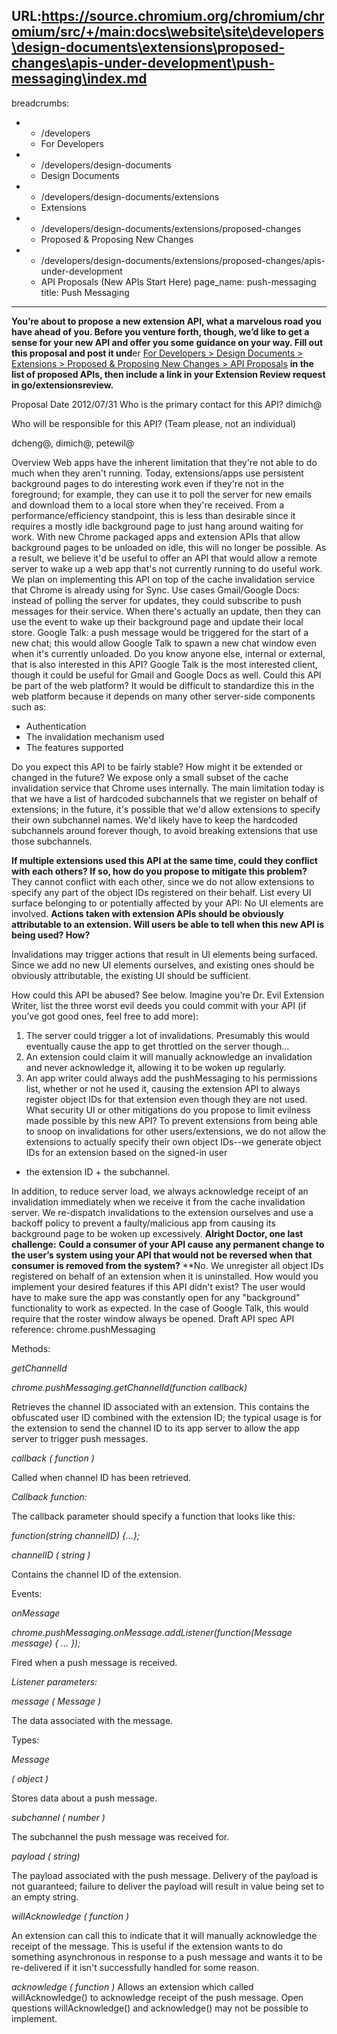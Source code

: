 URL:https://source.chromium.org/chromium/chromium/src/+/main:docs\website\site\developers\design-documents\extensions\proposed-changes\apis-under-development\push-messaging\index.md
---
breadcrumbs:
- - /developers
  - For Developers
- - /developers/design-documents
  - Design Documents
- - /developers/design-documents/extensions
  - Extensions
- - /developers/design-documents/extensions/proposed-changes
  - Proposed & Proposing New Changes
- - /developers/design-documents/extensions/proposed-changes/apis-under-development
  - API Proposals (New APIs Start Here)
page_name: push-messaging
title: Push Messaging
---

**You’re about to propose a new extension API, what a marvelous road you have
ahead of you. Before you venture forth, though, we’d like to get a sense for
your new API and offer you some guidance on your way. Fill out this proposal and
post it und**er [For Developers‎ &gt; ‎Design Documents‎ &gt; ‎Extensions‎ &gt;
‎Proposed & Proposing New Changes‎ &gt; ‎API
Proposals](/developers/design-documents/extensions/proposed-changes/apis-under-development)
**in the list of proposed APIs, then include a link in your Extension Review
request in go/extensionsreview.**

Proposal Date
2012/07/31
Who is the primary contact for this API?
dimich@

Who will be responsible for this API? (Team please, not an individual)

dcheng@, dimich@, petewil@

Overview
Web apps have the inherent limitation that they're not able to do much when they
aren't running. Today, extensions/apps use persistent background pages to do
interesting work even if they're not in the foreground; for example, they can
use it to poll the server for new emails and download them to a local store when
they're received. From a performance/efficiency standpoint, this is less than
desirable since it requires a mostly idle background page to just hang around
waiting for work. With new Chrome packaged apps and extension APIs that allow
background pages to be unloaded on idle, this will no longer be possible. As a
result, we believe it'd be useful to offer an API that would allow a remote
server to wake up a web app that's not currently running to do useful work. We
plan on implementing this API on top of the cache invalidation service that
Chrome is already using for Sync.
Use cases
Gmail/Google Docs: instead of polling the server for updates, they could
subscribe to push messages for their service. When there's actually an update,
then they can use the event to wake up their background page and update their
local store.
Google Talk: a push message would be triggered for the start of a new chat; this
would allow Google Talk to spawn a new chat window even when it's currently
unloaded.
Do you know anyone else, internal or external, that is also interested in this
API?
Google Talk is the most interested client, though it could be useful for Gmail
and Google Docs as well.
Could this API be part of the web platform?
It would be difficult to standardize this in the web platform because it depends
on many other server-side components such as:

*   Authentication
*   The invalidation mechanism used
*   The features supported

Do you expect this API to be fairly stable? How might it be extended or changed
in the future?
We expose only a small subset of the cache invalidation service that Chrome uses
internally. The main limitation today is that we have a list of hardcoded
subchannels that we register on behalf of extensions; in the future, it's
possible that we'd allow extensions to specify their own subchannel names. We'd
likely have to keep the hardcoded subchannels around forever though, to avoid
breaking extensions that use those subchannels.

**If multiple extensions used this API at the same time, could they conflict with each others? If so, how do you propose to mitigate this problem?**
They cannot conflict with each other, since we do not allow extensions to
specify any part of the object IDs registered on their behalf.
List every UI surface belonging to or potentially affected by your API:
No UI elements are involved.
**Actions taken with extension APIs should be obviously attributable to an
extension. Will users be able to tell when this new API is being used? How?**

Invalidations may trigger actions that result in UI elements being surfaced.
Since we add no new UI elements ourselves, and existing ones should be obviously
attributable, the existing UI should be sufficient.

How could this API be abused?
See below.
Imagine you’re Dr. Evil Extension Writer, list the three worst evil deeds you
could commit with your API (if you’ve got good ones, feel free to add more):
1) The server could trigger a lot of invalidations. Presumably this would
eventually cause the app to get throttled on the server though...
2) An extension could claim it will manually acknowledge an invalidation and
never acknowledge it, allowing it to be woken up regularly.
3) An app writer could always add the pushMessaging to his permissions list,
whether or not he used it, causing the extension API to always register object
IDs for that extension even though they are not used.
What security UI or other mitigations do you propose to limit evilness made
possible by this new API?
To prevent extensions from being able to snoop on invalidations for other
users/extensions, we do not allow the extensions to actually specify their own
object IDs--we generate object IDs for an extension based on the signed-in user
+ the extension ID + the subchannel.

In addition, to reduce server load, we always acknowledge receipt of an
invalidation immediately when we receive it from the cache invalidation server.
We re-dispatch invalidations to the extension ourselves and use a backoff policy
to prevent a faulty/malicious app from causing its background page to be woken
up excessively.
**Alright Doctor, one last challenge:**
**Could a consumer of your API cause any permanent change to the user’s system using your API that would not be reversed when that consumer is removed from the system?**
**No. We unregister all object IDs registered on behalf of an extension when it is uninstalled.
How would you implement your desired features if this API didn't exist?
The user would have to make sure the app was constantly open for any
"background" functionality to work as expected. In the case of Google Talk, this
would require that the roster window always be opened.
Draft API spec
API reference: chrome.pushMessaging

Methods:

*getChannelId*

*chrome.pushMessaging.getChannelId(function callback)*

Retrieves the channel ID associated with an extension. This contains the
obfuscated user ID combined with the extension ID; the typical usage is for the
extension to send the channel ID to its app server to allow the app server to
trigger push messages.

*callback ( function )*

Called when channel ID has been retrieved.

*Callback function:*

The callback parameter should specify a function that looks like this:

*function(string channelID) {...};*

*channelID ( string )*

Contains the channel ID of the extension.

Events:

*onMessage*

*chrome.pushMessaging.onMessage.addListener(function(Message message) { ... });*

Fired when a push message is received.

*Listener parameters:*

*message ( Message )*

The data associated with the message.

Types:

*Message*

*( object )*

Stores data about a push message.

*subchannel ( number )*

The subchannel the push message was received for.

*payload ( string)*

The payload associated with the push message. Delivery of the payload is not
guaranteed; failure to deliver the payload will result in value being set to an
empty string.

*willAcknowledge ( function )*

An extension can call this to indicate that it will manually acknowledge the
receipt of the message. This is useful if the extension wants to do something
asynchronous in response to a push message and wants it to be re-delivered if it
isn't successfully handled for some reason.

*acknowledge ( function )*
Allows an extension which called willAcknowledge() to acknowledge receipt of the
push message.
Open questions
willAcknowledge() and acknowledge() may not be possible to implement.
